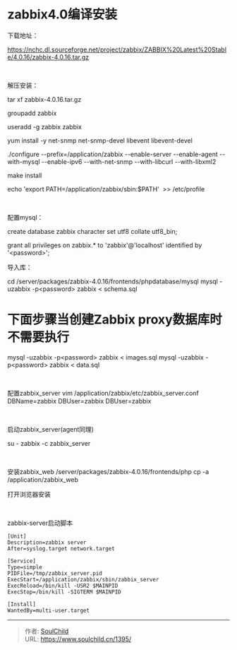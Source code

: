 # zabbix4.0编译安装

<!--more-->
下载地址：

https://nchc.dl.sourceforge.net/project/zabbix/ZABBIX%20Latest%20Stable/4.0.16/zabbix-4.0.16.tar.gz

&nbsp;

解压安装：

tar xf zabbix-4.0.16.tar.gz

groupadd zabbix

useradd -g zabbix zabbix

yum install -y net-snmp net-snmp-devel libevent libevent-devel

./configure --prefix=/application/zabbix --enable-server --enable-agent --with-mysql --enable-ipv6 --with-net-snmp --with-libcurl --with-libxml2

make install

echo 'export PATH=/application/zabbix/sbin:$PATH'  &gt;&gt; /etc/profile

&nbsp;

配置mysql：

create database zabbix character set utf8 collate utf8_bin;

grant all privileges on zabbix.* to 'zabbix'@'localhost' identified by '&lt;password&gt;';

导入库：

cd /server/packages/zabbix-4.0.16/frontends/phpdatabase/mysql
mysql -uzabbix -p&lt;password&gt; zabbix &lt; schema.sql
# 下面步骤当创建Zabbix proxy数据库时不需要执行
mysql -uzabbix -p&lt;password&gt; zabbix &lt; images.sql
mysql -uzabbix -p&lt;password&gt; zabbix &lt; data.sql

&nbsp;

配置zabbix_server
vim /application/zabbix/etc/zabbix_server.conf
DBName=zabbix
DBUser=zabbix
DBUser=zabbix

&nbsp;

启动zabbix_server(agent同理)

su - zabbix -c zabbix_server

&nbsp;

安装zabbix_web
/server/packages/zabbix-4.0.16/frontends/php
cp -a /application/zabbix_web

打开浏览器安装

&nbsp;

zabbix-server启动脚本
<pre class="line-numbers" data-line="1" data-start="1"><code class="language-bash">[Unit]
Description=zabbix server
After=syslog.target network.target

[Service]
Type=simple
PIDFile=/tmp/zabbix_server.pid
ExecStart=/application/zabbix/sbin/zabbix_server
ExecReload=/bin/kill -USR2 $MAINPID
ExecStop=/bin/kill -SIGTERM $MAINPID

[Install]
WantedBy=multi-user.target</code></pre>


---

> 作者: [SoulChild](https://www.soulchild.cn)  
> URL: https://www.soulchild.cn/1395/  

